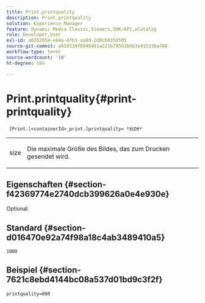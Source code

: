 ```yaml
---
title: Print.printquality
description: Print.printquality
solution: Experience Manager
feature: Dynamic Media Classic,Viewers,SDK/API,eCatalog
role: Developer,User
exl-id: a6282054-e64a-4fb1-aa8d-2d8cb935d505
source-git-commit: a919130f0940d81a221b79563b6b3e41533ba788
workflow-type: tm+mt
source-wordcount: '18'
ht-degree: 16%

---
```


# Print.printquality{#print-printquality}

` [Print.|<containerId>_print.]printquality= *`size`*`

<table id="table_2B109D2F91E64B5382B31921C3780FA5"> 
 <tbody> 
  <tr> 
   <td colname="col1"> <p><span class="codeph"><span class="varname"> size</span></span> </p> </td> 
   <td colname="col2"> <p> Die maximale Größe des Bildes, das zum Drucken gesendet wird. </p> </td> 
  </tr> 
 </tbody> 
</table>

## Eigenschaften {#section-f42369774e2740dcb399626a0e4e930e}

Optional.

## Standard {#section-d016470e92a74f98a18c4ab3489410a5}

`1000`

## Beispiel {#section-7621c8ebd4144bc08a537d01bd9c3f2f}

`printquality=800`
